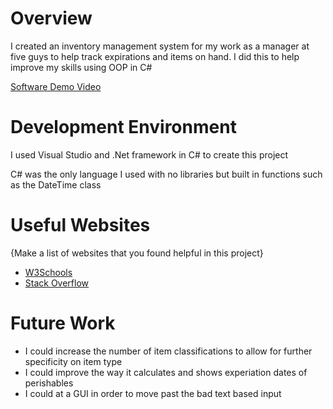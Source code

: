 # Overview

I created an inventory management system for my work as a manager at five guys to help track expirations and items on hand. I did this to help improve my skills using OOP in C#


[Software Demo Video](https://youtu.be/g9HSenFzA9A)

# Development Environment

I used Visual Studio and .Net framework in C# to create this project

C# was the only language I used with no libraries but built in functions such as the DateTime class

# Useful Websites

{Make a list of websites that you found helpful in this project}

- [W3Schools](https://www.w3schools.com/)
- [Stack Overflow](https://stackoverflow.com/)

# Future Work

- I could increase the number of item classifications to allow for further specificity on item type
- I could improve the way it calculates and shows experiation dates of perishables
- I could at a GUI in order to move past the bad text based input
